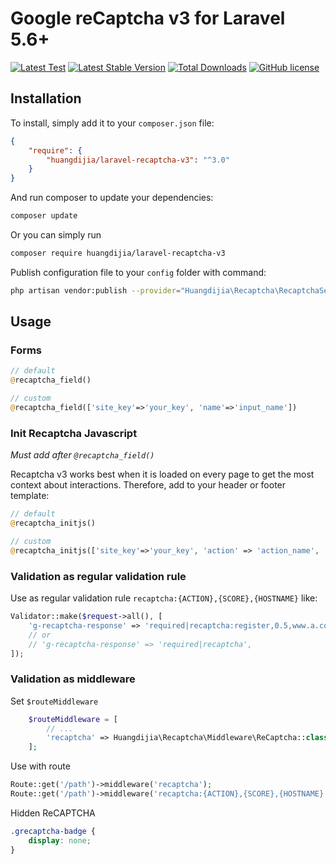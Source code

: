 # Google reCaptcha v3 for Laravel 5.6+

[![Latest Test](https://github.com/huangdijia/laravel-recaptcha-v3/workflows/tests/badge.svg)](https://github.com/huangdijia/laravel-recaptcha-v3/actions)
[![Latest Stable Version](https://poser.pugx.org/huangdijia/laravel-recaptcha-v3/version.png)](https://packagist.org/packages/huangdijia/laravel-recaptcha-v3)
[![Total Downloads](https://poser.pugx.org/huangdijia/laravel-recaptcha-v3/d/total.png)](https://packagist.org/packages/huangdijia/laravel-recaptcha-v3)
[![GitHub license](https://img.shields.io/github/license/huangdijia/laravel-recaptcha-v3)](https://github.com/huangdijia/laravel-recaptcha-v3)

## Installation

To install, simply add it
to your `composer.json` file:

```json
{
    "require": {
        "huangdijia/laravel-recaptcha-v3": "^3.0"
    }
}
```

And run composer to update your dependencies:

```bash
composer update
```

Or you can simply run

```bash
composer require huangdijia/laravel-recaptcha-v3
```

Publish configuration file to your `config` folder with command:

```bash
php artisan vendor:publish --provider="Huangdijia\Recaptcha\RecaptchaServiceProvider" --tag=config
```

## Usage

### Forms

```php
// default
@recaptcha_field()

// custom
@recaptcha_field(['site_key'=>'your_key', 'name'=>'input_name'])
```

### Init Recaptcha Javascript

*Must add after `@recaptcha_field()`*

Recaptcha v3 works best when it is loaded on every page to get the most context about interactions. Therefore, add to your header or footer template:

```php
// default
@recaptcha_initjs()

// custom
@recaptcha_initjs(['site_key'=>'your_key', 'action' => 'action_name', 'name'=>'input_name'])
```

### Validation as regular validation rule

Use as regular validation rule `recaptcha:{ACTION},{SCORE},{HOSTNAME}` like:

```php
Validator::make($request->all(), [
    'g-recaptcha-response' => 'required|recaptcha:register,0.5,www.a.com',
    // or
    // 'g-recaptcha-response' => 'required|recaptcha',
]);
```

### Validation as middleware

Set `$routeMiddleware`

```php
    $routeMiddleware = [
        // ...
        'recaptcha' => Huangdijia\Recaptcha\Middleware\ReCaptcha::class,
    ];
```

Use with route

```php
Route::get('/path')->middleware('recaptcha');
Route::get('/path')->middleware('recaptcha:{ACTION},{SCORE},{HOSTNAME}');
```

Hidden ReCAPTCHA

```css
.grecaptcha-badge { 
    display: none; 
}
```
